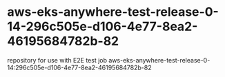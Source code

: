 # aws-eks-anywhere-test-release-0-14-296c505e-d106-4e77-8ea2-46195684782b-82
repository for use with E2E test job aws-eks-anywhere-test-release-0-14:296c505e-d106-4e77-8ea2-46195684782b-82
